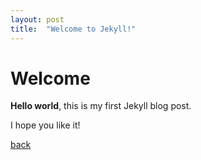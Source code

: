 ```yaml
---
layout: post
title:  "Welcome to Jekyll!"
---
```


# Welcome

**Hello world**, this is my first Jekyll blog post.

I hope you like it!

[back](././././)

